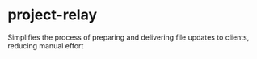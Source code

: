 # project-relay
Simplifies the process of preparing and delivering file updates to clients, reducing manual effort
